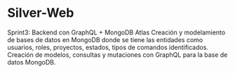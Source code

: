 # Silver-Web
Sprint3: Backend con GraphQL + MongoDB Atlas
Creación y modelamiento de bases de datos en MongoDB donde se tiene las entidades como usuarios, roles, proyectos, estados, tipos de comandos identificados.
Creación de modelos, consultas y mutaciones con GraphQL para la base de datos MongoDB.
